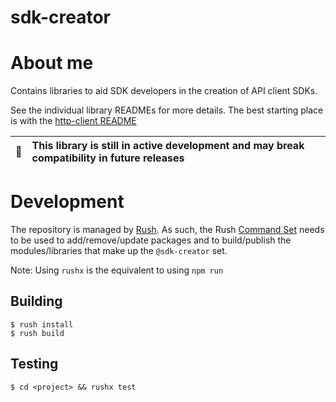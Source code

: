 # sdk-creator

# About me

Contains libraries to aid SDK developers in the creation of API client SDKs.

See the individual library READMEs for more details. The best starting place is with the
[http-client README](http-client/README.md)

| :memo: | This library is still in active development and may break compatibility in future releases |
|--------|:------------------------------------------------------------------------------------------|

# Development

The repository is managed by [Rush](https://rushjs.io). As such, the Rush [Command Set](https://rushjs.io/pages/commands/rush_add/) needs to be used to add/remove/update packages and to build/publish the modules/libraries that make up the `@sdk-creator` set.

Note: Using `rushx` is the equivalent to using `npm run`

## Building

```shell script
$ rush install
$ rush build
```

## Testing

```shell script
$ cd <project> && rushx test
```
